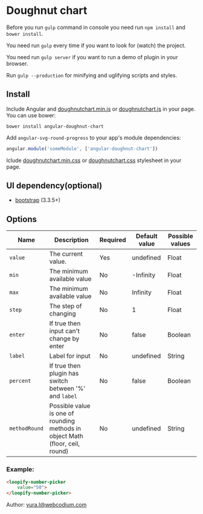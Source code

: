 # Doughnut chart

Before you run `gulp` command in console you need run `npm install` and `bower install`.

You need run `gulp` every time if you want to look for (watch) the project.

You need run `gulp server` if you want to run a demo of plugin in your browser.

Run `gulp --production` for minifying and uglifying scripts and styles.

## Install

Include Angular and [doughnutchart.min.js](https://raw.githubusercontent.com/WebCodium/angular-doughnut-chart/master/dist/js/doughnutchart.min.js) or [doughnutchart.js](https://raw.githubusercontent.com/WebCodium/angular-doughnut-chart/master/dist/js/doughnutchart.js) in your page. You can use bower:

`bower install angular-doughnut-chart`

Add `angular-svg-round-progress` to your app's module dependencies:

```javascript
angular.module('someModule', ['angular-doughnut-chart'])
```

Iclude [doughnutchart.min.css](https://raw.githubusercontent.com/WebCodium/angular-doughnut-chart/master/dist/css/doughnutchart.min.css) or [doughnutchart.css](https://raw.githubusercontent.com/WebCodium/angular-doughnut-chart/master/dist/css/doughnutchart.css) stylesheet in your page.

## UI dependency(optional)
- [bootstrap](http://getbootstrap.com) (3.3.5+)

## Options

| Name | Description | Required | Default value | Possible values |
| --- | --- | --- | --- | --- |
| `value` | The current value. | Yes | undefined | Float |
| `min` | The minimum available value | No | -Infinity | Float |
| `max` | The minimum available value | No | Infinity | Float |
| `step` | The step of changing | No | 1 | Float |
| `enter` | If true then input can't change by enter | No | false | Boolean |
| `label` | Label for input | No | undefined | String |
| `percent` | If true then plugin has switch between '%' and `label` | No | false | Boolean |
| `methodRound` | Possible value is one of rounding methods in object Math (floor, ceil, round) | No | undefined | String |

### Example:

```html
<loopify-number-picker
    value="50">
</loopify-number-picker>
```

Author: yura.l@webcodium.com